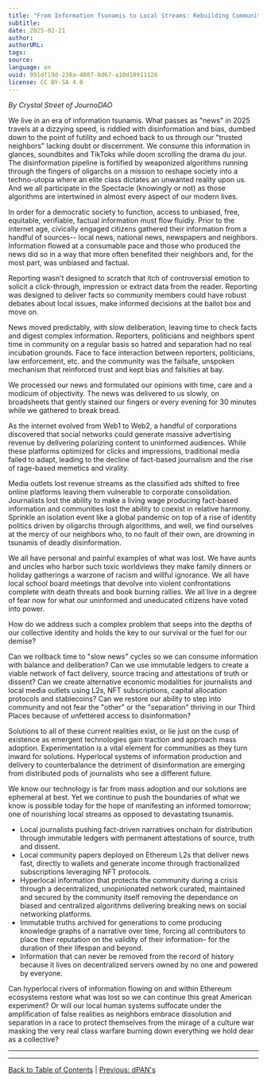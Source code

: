 ```yaml
---
title: "From Information Tsunamis to Local Streams: Rebuilding Community News to Protect Democracy"
subtitle: 
date: 2025-02-21
author: 
authorURL: 
tags: 
source: 
language: en
uuid: 991df19d-238a-4087-8d67-a10d10911126
license: CC BY-SA 4.0
---
```

_By Crystal Street of JournoDAO_

We live in an era of information tsunamis. What passes as "news" in 2025 travels at a dizzying speed, is riddled with disinformation and bias, dumbed down to the point of futility and echoed back to us through our "trusted neighbors" lacking doubt or discernment. We consume this information in glances, soundbites and TikToks while doom scrolling the drama du jour. The disinformation pipeline is fortified by weaponized algorithms running through the fingers of oligarchs on a mission to reshape society into a techno-utopia where an elite class dictates an unwanted reality upon us. And we all participate in the Spectacle (knowingly or not) as those algorithms are intertwined in almost every aspect of our modern lives.

In order for a democratic society to function, access to unbiased, free, equitable, verifiable, factual information must flow fluidly. Prior to the internet age, civically engaged citizens gathered their information from a handful of sources-- local news, national news, newspapers and neighbors. Information flowed at a consumable pace and those who produced the news did so in a way that more often benefited their neighbors and, for the most part, was unbiased and factual.

Reporting wasn't designed to scratch that itch of controversial emotion to solicit a click-through, impression or extract data from the reader. Reporting was designed to deliver facts so community members could have robust debates about local issues, make informed decisions at the ballot box and move on.

News moved predictably, with slow deliberation, leaving time to check facts and digest complex information. Reporters, politicians and neighbors spent time in community on a regular basis so hatred and separation had no real incubation grounds. Face to face interaction between reporters, politicians, law enforcement, etc. and the community was the failsafe, unspoken mechanism that reinforced trust and kept bias and falsities at bay.

We processed our news and formulated our opinions with time, care and a modicum of objectivity. The news was delivered to us slowly, on broadsheets that gently stained our fingers or every evening for 30 minutes while we gathered to break bread.

As the internet evolved from Web1 to Web2, a handful of corporations discovered that social networks could generate massive advertising revenue by delivering polarizing content to uninformed audiences. While these platforms optimized for clicks and impressions, traditional media failed to adapt, leading to the decline of fact-based journalism and the rise of rage-based memetics and virality.

Media outlets lost revenue streams as the classified ads shifted to free online platforms leaving them vulnerable to corporate consolidation. Journalists lost the ability to make a living wage producing fact-based information and communities lost the ability to coexist in relative harmony. Sprinkle an isolation event like a global pandemic on top of a rise of identity politics driven by oligarchs through algorithms, and well, we find ourselves at the mercy of our neighbors who, to no fault of their own, are drowning in tsunamis of deadly disinformation.

We all have personal and painful examples of what was lost. We have aunts and uncles who harbor such toxic worldviews they make family dinners or holiday gatherings a warzone of racism and willful ignorance. We all have local school board meetings that devolve into violent confrontations complete with death threats and book burning rallies. We all live in a degree of fear now for what our uninformed and uneducated citizens have voted into power.

How do we address such a complex problem that seeps into the depths of our collective identity and holds the key to our survival or the fuel for our demise?

Can we rollback time to "slow news" cycles so we can consume information with balance and deliberation? Can we use immutable ledgers to create a viable network of fact delivery, source tracing and attestations of truth or dissent? Can we create alternative economic modalities for journalists and local media outlets using L2s, NFT subscriptions, capital allocation protocols and stablecoins? Can we restore our ability to step into community and not fear the "other" or the "separation" thriving in our Third Places because of unfettered access to disinformation?

Solutions to all of these current realities exist, or lie just on the cusp of existence as emergent technologies gain traction and approach mass adoption. Experimentation is a vital element for communities as they turn inward for solutions. Hyperlocal systems of information production and delivery to counterbalance the detriment of disinformation are emerging from distributed pods of journalists who see a different future.

We know our technology is far from mass adoption and our solutions are ephemeral at best. Yet we continue to push the boundaries of what we know is possible today for the hope of manifesting an informed tomorrow; one of nourishing local streams as opposed to devastating tsunamis.

- Local journalists pushing fact-driven narratives onchain for distribution through immutable ledgers with permanent attestations of source, truth and dissent.
- Local community papers deployed on Ethereum L2s that deliver news fast, directly to wallets and generate income through fractionalized subscriptions leveraging NFT protocols.
- Hyperlocal information that protects the community during a crisis through a decentralized, unopinionated network curated, maintained and secured by the community itself removing the dependance on biased and centralized algorithms delivering breaking news on social networking platforms.
- Immutable truths archived for generations to come producing knowledge graphs of a narrative over time, forcing all contributors to place their reputation on the validity of their information– for the duration of their lifespan and beyond.
- Information that can never be removed from the record of history because it lives on decentralized servers owned by no one and powered by everyone.

Can hyperlocal rivers of information flowing on and within Ethereum ecosystems restore what was lost so we can continue this great American experiment? Or will our local human systems suffocate under the amplification of false realities as neighbors embrace dissolution and separation in a race to protect themselves from the mirage of a culture war masking the very real class warfare burning down everything we hold dear as a collective?

---

---

[Back to Table of Contents](content/library/Ethereum-Localism/ethereum-localism-book/index.md) | [Previous: dPAN's](https://claude.ai/chat/ethereum-localism-dpans-continued)